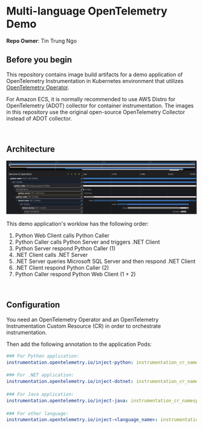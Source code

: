 # Multi-language OpenTelemetry Demo

**Repo Owner**: Tin Trung Ngo

## Before you begin

This repository contains image build artifacts for a demo application of OpenTelemetry Instrumentation in Kubernetes environment that utilizes [OpenTelemetry Operator](https://github.com/open-telemetry/opentelemetry-operator).

For Amazon ECS, it is normally recommended to use AWS Distro for OpenTelemetry (ADOT) collector for container instrumentation. The images in this repository use the original open-source OpenTelemetry Collector instead of ADOT collector.

<br>

## Architecture

<img src="./demo-logic.png" width="1000">

This demo application's worklow has the following order:
1. Python Web Client calls Python Caller
2. Python Caller calls Python Server and triggers .NET Client
3. Python Server respond Python Caller (1)
4. .NET Client calls .NET Server
5. .NET Server queries Microsoft SQL Server and then respond .NET Client
6. .NET Client respond Python Caller (2)
7. Python Caller respond Python Web Client (1 + 2)

<br>

## Configuration

You need an OpenTelemetry Operator and an OpenTelemetry Instrumentation Custom Resource (CR) in order to orchestrate instrumentation.

Then add the following annotation to the application Pods:

```yaml
### For Python application:
instrumentation.opentelemetry.io/inject-python: instrumentation_cr_namespace/instrumentation_cr_name

### For .NET application:
instrumentation.opentelemetry.io/inject-dotnet: instrumentation_cr_namespace/instrumentation_cr_name

### For Java application:
instrumentation.opentelemetry.io/inject-java: instrumentation_cr_namespace/instrumentation_cr_name

### For other language:
instrumentation.opentelemetry.io/inject-<language_name>: instrumentation_cr_namespace/instrumentation_cr_name
```

<br>
